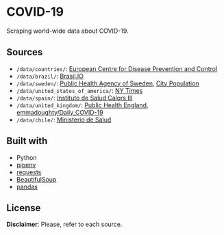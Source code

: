 # COVID-19

Scraping world-wide data about COVID-19.

## Sources

* `/data/countries/`: [European Centre for Disease Prevention and Control](https://www.ecdc.europa.eu/en/publications-data/download-todays-data-geographic-distribution-covid-19-cases-worldwide)
* `/data/brazil/`: [Brasil.IO](https://brasil.io/dataset/covid19/caso)
* `/data/sweden/`: [Public Health Agency of Sweden](https://www.folkhalsomyndigheten.se/smittskydd-beredskap/utbrott/aktuella-utbrott/covid-19/aktuellt-epidemiologiskt-lage), [City Population](http://citypopulation.de/en/sweden/cities/mun/)
* `/data/united_states_of_america/`: [NY Times](https://github.com/nytimes/covid-19-data)
* `/data/spain/`: [Instituto de Salud Calors III](https://covid19.isciii.es/)
* `/data/united_kingdom/`: [Public Health England](https://www.gov.uk/government/publications/covid-19-track-coronavirus-cases), [emmadoughty/Daily_COVID-19](https://github.com/emmadoughty/Daily_COVID-19)
* `/data/chile/`: [Ministerio de Salud](https://www.minsal.cl/nuevo-coronavirus-2019-ncov/casos-confirmados-en-chile-covid-19/)

## Built with

* Python
* [pipenv](https://github.com/pypa/pipenv)
* [requests](https://requests.readthedocs.io/en/master/)
* [BeautifulSoup](https://www.crummy.com/software/BeautifulSoup/bs4/doc/)
* [pandas](https://pandas.pydata.org/)

## License

**Disclaimer**: Please, refer to each source.
